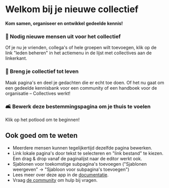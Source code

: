 # Welkom bij je nieuwe collectief

**Kom samen, organiseer en ontwikkel gedeelde kennis!**


### 👥 Nodig nieuwe mensen uit voor het collectief

Of je nu je vrienden, collega's of hele groepen wilt toevoegen, klik op de link "leden beheren" in het actiemenu in de lijst met collectives aan de linkerkant.

### 🌱 Breng je collectief tot leven

Maak pagina's en deel je gedachten die er echt toe doen. Of het nu gaat om een gedeelde kennisbank voor een community of een handboek voor de organisatie – Collectives werkt!

### 🛋️ Bewerk deze bestemmingspagina om je thuis te voelen

Klik op het potlood om te beginnen! ️


## Ook goed om te weten

* Meerdere mensen kunnen tegelijkertijd dezelfde pagina bewerken.
* Link lokale pagina's door tekst te selecteren en "link bestand" te kiezen. Een drag & drop vanaf de paginalijst naar de editor werkt ook.
* Sjablonen voor toekomstige subpagina's toevoegen ("Sjablonen weergeven" -> "Sjabloon voor subpagina's toevoegen")
* Lees meer over deze app in de [documentatie](https://nextcloud.github.io/collectives/).
* Vraag [de community](https://help.nextcloud.com/c/apps/collectives/174) om hulp bij vragen.
